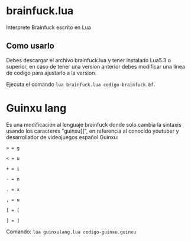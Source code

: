 # brainfuck.lua
Interprete Brainfuck escrito en Lua

## Como usarlo

Debes descargar el archivo brainfuck.lua y tener instalado Lua5.3 o superior, en caso de tener una version anterior debes modificar una linea de codigo para ajustarlo a la version.

Ejecuta el comando `lua brainfuck.lua codigo-brainfuck.bf`.

# Guinxu lang

Es una modificación al lenguaje brainfuck donde solo cambia la sintaxis usando los caracteres "guinxu[]", en referencia al conocido youtuber y desarrollador de videojuegos español Guinxu:
```
> = g

< = u

+ = i

- = n

. = x

, = u

[ = [

] = ]
```
Comando: `lua guinxulang.lua codigo-guinxu.guinxu`
